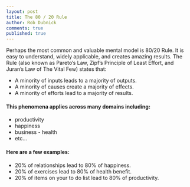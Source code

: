 ```yaml
---
layout: post
title: The 80 / 20 Rule
author: Rob Dubnick
comments: true
published: true
---
```

Perhaps the most common and valuable mental model is 80/20 Rule. It is easy to understand, widely applicable, and creates amazing results.  The Rule (also known as Pareto’s Law, Zipf’s Principle of Least Effort, and Juran’s Law of The Vital Few) states that:
- A minority of inputs leads to a majority of outputs.
- A minority of causes create a majority of effects.
- A minority of efforts lead to a majority of results.

#### This phenomena applies across many domains including:
- productivity
- happiness 
- business - health
- etc...

#### Here are a few examples:

- 20% of relationships lead to 80% of happiness.
- 20% of exercises lead to 80% of health benefit.
- 20% of items on your to do list lead to 80% of productivity.

